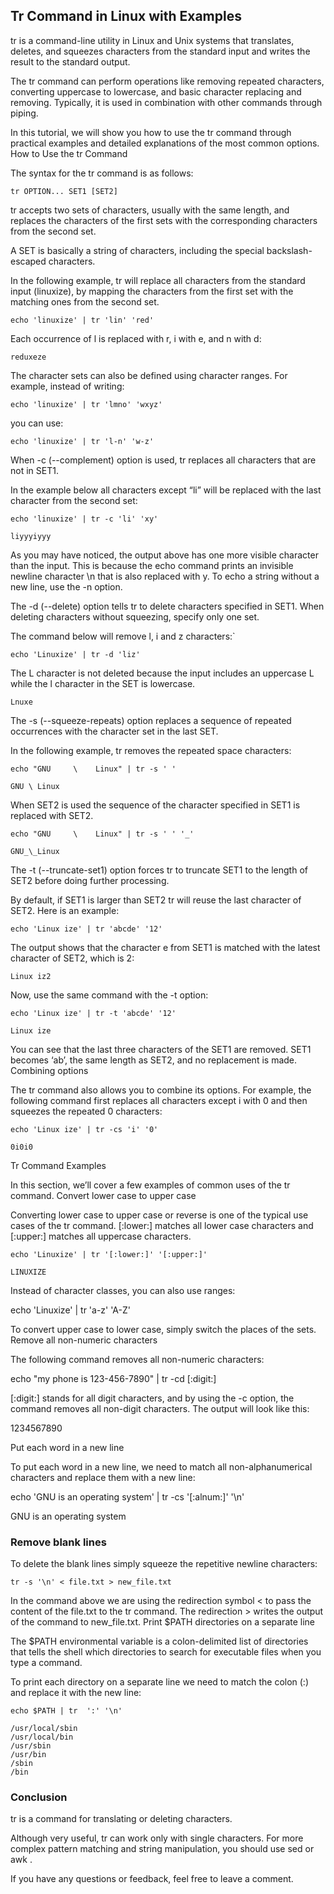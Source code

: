 ## Tr Command in Linux with Examples

tr is a command-line utility in Linux and Unix systems that translates, deletes, and squeezes characters from the standard input and writes the result to the standard output.

The tr command can perform operations like removing repeated characters, converting uppercase to lowercase, and basic character replacing and removing. Typically, it is used in combination with other commands through piping.

In this tutorial, we will show you how to use the tr command through practical examples and detailed explanations of the most common options.
How to Use the tr Command

The syntax for the tr command is as follows:
```
tr OPTION... SET1 [SET2]
```
tr accepts two sets of characters, usually with the same length, and replaces the characters of the first sets with the corresponding characters from the second set.

A SET is basically a string of characters, including the special backslash-escaped characters.

In the following example, tr will replace all characters from the standard input (linuxize), by mapping the characters from the first set with the matching ones from the second set.
```
echo 'linuxize' | tr 'lin' 'red'
```
Each occurrence of l is replaced with r, i with e, and n with d:
```
reduxeze
```
The character sets can also be defined using character ranges. For example, instead of writing:
```
echo 'linuxize' | tr 'lmno' 'wxyz'
```
you can use:
```
echo 'linuxize' | tr 'l-n' 'w-z'
```
When -c (--complement) option is used, tr replaces all characters that are not in SET1.

In the example below all characters except “li” will be replaced with the last character from the second set:
```
echo 'linuxize' | tr -c 'li' 'xy'
```
```
liyyyiyyy
```
As you may have noticed, the output above has one more visible character than the input. This is because the echo command prints an invisible newline character \n that is also replaced with y. To echo a string without a new line, use the -n option.

The -d (--delete) option tells tr to delete characters specified in SET1. When deleting characters without squeezing, specify only one set.

The command below will remove l, i and z characters:`
```
echo 'Linuxize' | tr -d 'liz'
```
The L character is not deleted because the input includes an uppercase L while the l character in the SET is lowercase.
```
Lnuxe
```
The -s (--squeeze-repeats) option replaces a sequence of repeated occurrences with the character set in the last SET.

In the following example, tr removes the repeated space characters:
```
echo "GNU     \    Linux" | tr -s ' '
```
```
GNU \ Linux
```
When SET2 is used the sequence of the character specified in SET1 is replaced with SET2.
```
echo "GNU     \    Linux" | tr -s ' ' '_'
```
```
GNU_\_Linux
```
The -t (--truncate-set1) option forces tr to truncate SET1 to the length of SET2 before doing further processing.

By default, if SET1 is larger than SET2 tr will reuse the last character of SET2. Here is an example:
```
echo 'Linux ize' | tr 'abcde' '12'
```
The output shows that the character e from SET1 is matched with the latest character of SET2, which is 2:
```
Linux iz2
```
Now, use the same command with the -t option:
```
echo 'Linux ize' | tr -t 'abcde' '12'
```
```
Linux ize
```
You can see that the last three characters of the SET1 are removed. SET1 becomes ‘ab’, the same length as SET2, and no replacement is made.
Combining options

The tr command also allows you to combine its options. For example, the following command first replaces all characters except i with 0 and then squeezes the repeated 0 characters:
```
echo 'Linux ize' | tr -cs 'i' '0'
```
```
0i0i0
```
Tr Command Examples

In this section, we’ll cover a few examples of common uses of the tr command.
Convert lower case to upper case

Converting lower case to upper case or reverse is one of the typical use cases of the tr command. [:lower:] matches all lower case characters and [:upper:] matches all uppercase characters.
```
echo 'Linuxize' | tr '[:lower:]' '[:upper:]'
```
```
LINUXIZE
```
Instead of character classes, you can also use ranges:

echo 'Linuxize' | tr 'a-z' 'A-Z'

To convert upper case to lower case, simply switch the places of the sets.
Remove all non-numeric characters

The following command removes all non-numeric characters:

echo "my phone is 123-456-7890" | tr -cd [:digit:]

[:digit:] stands for all digit characters, and by using the -c option, the command removes all non-digit characters. The output will look like this:

1234567890

Put each word in a new line

To put each word in a new line, we need to match all non-alphanumerical characters and replace them with a new line:

echo 'GNU is an operating system' | tr -cs '[:alnum:]' '\n'

GNU
is
an
operating
system

### Remove blank lines

To delete the blank lines simply squeeze the repetitive newline characters:
```
tr -s '\n' < file.txt > new_file.txt
```
In the command above we are using the redirection symbol < to pass the content of the file.txt to the tr command. The redirection > writes the output of the command to new_file.txt.
Print $PATH directories on a separate line

The $PATH environmental variable is a colon-delimited list of directories that tells the shell which directories to search for executable files when you type a command.

To print each directory on a separate line we need to match the colon (:) and replace it with the new line:
```
echo $PATH | tr  ':' '\n'
```
```
/usr/local/sbin
/usr/local/bin
/usr/sbin
/usr/bin
/sbin
/bin
```
### Conclusion

tr is a command for translating or deleting characters.

Although very useful, tr can work only with single characters. For more complex pattern matching and string manipulation, you should use sed or awk .

If you have any questions or feedback, feel free to leave a comment.
